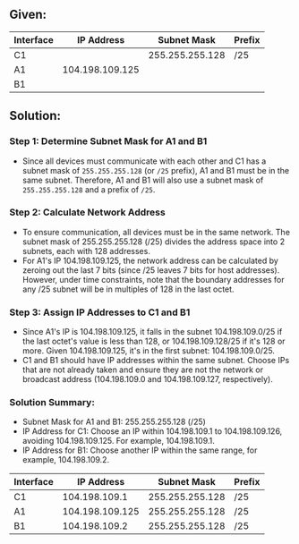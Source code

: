 ## Given:
| Interface | IP Address     | Subnet Mask       | Prefix | 
|-----------|----------------|-------------------|--------|
| C1        |                | 255.255.255.128   | /25    |
| A1        | 104.198.109.125|                   |        | 
| B1        |                |                   |        |


## Solution:

### Step 1: Determine Subnet Mask for A1 and B1
- Since all devices must communicate with each other and C1 has a subnet mask of `255.255.255.128` (or `/25` prefix), A1 and B1 must be in the same subnet. Therefore, A1 and B1 will also use a subnet mask of `255.255.255.128` and a prefix of `/25`.

### Step 2: Calculate Network Address
- To ensure communication, all devices must be in the same network. The subnet mask of 255.255.255.128 (/25) divides the address space into 2 subnets, each with 128 addresses.
- For A1's IP 104.198.109.125, the network address can be calculated by zeroing out the last 7 bits (since /25 leaves 7 bits for host addresses). However, under time constraints, note that the boundary addresses for any /25 subnet will be in multiples of 128 in the last octet.

### Step 3: Assign IP Addresses to C1 and B1
- Since A1's IP is 104.198.109.125, it falls in the subnet 104.198.109.0/25 if the last octet's value is less than 128, or 104.198.109.128/25 if it's 128 or more. Given 104.198.109.125, it's in the first subnet: 104.198.109.0/25.
- C1 and B1 should have IP addresses within the same subnet. Choose IPs that are not already taken and ensure they are not the network or broadcast address (104.198.109.0 and 104.198.109.127, respectively).

### Solution Summary:
- Subnet Mask for A1 and B1: 255.255.255.128 (/25)
- IP Address for C1: Choose an IP within 104.198.109.1 to 104.198.109.126, avoiding 104.198.109.125. For example, 104.198.109.1.
- IP Address for B1: Choose another IP within the same range, for example, 104.198.109.2.

| Interface | IP Address       | Subnet Mask       | Prefix | 
|-----------|------------------|-------------------|--------|
| C1        | 104.198.109.1    | 255.255.255.128   | /25    |
| A1        | 104.198.109.125  | 255.255.255.128   | /25    | 
| B1        | 104.198.109.2    | 255.255.255.128   | /25    |